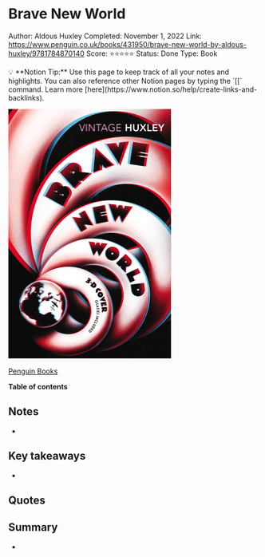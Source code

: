 # Brave New World

Author: Aldous Huxley
Completed: November 1, 2022
Link: https://www.penguin.co.uk/books/431950/brave-new-world-by-aldous-huxley/9781784870140
Score: ⭐️⭐️⭐️⭐️⭐️
Status: Done
Type: Book

<aside>
💡 **Notion Tip:** Use this page to keep track of all your notes and highlights. You can also reference other Notion pages by typing the `[[` command. Learn more [here](https://www.notion.so/help/create-links-and-backlinks).

</aside>

![[Penguin Books](https://www.penguin.co.uk/books/431950/brave-new-world-by-aldous-huxley/9781784870140)](Brave%20New%20World%20038aaeee7a4f42cf8d2fe0a6fefa68a8/Untitled.png)

[Penguin Books](https://www.penguin.co.uk/books/431950/brave-new-world-by-aldous-huxley/9781784870140)

**Table of contents**

## Notes

- 

## Key takeaways

- 

## Quotes

> 
> 

## Summary

-